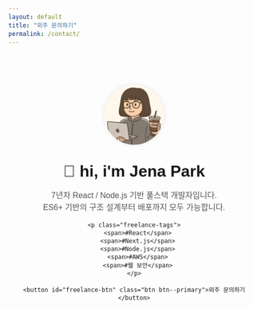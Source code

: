 ```yaml
---
layout: default
title: "외주 문의하기"
permalink: /contact/
---
```


<section class="freelance-section">
  <div class="freelance-profile">
    <img src="../../profile/avatar.png" alt="박제나 프로필 사진" class="freelance-avatar">
    <h1>👋 hi, i'm Jena Park</h1>
    <p>7년차 React / Node.js 기반 풀스택 개발자입니다.<br>
      ES6+ 기반의 구조 설계부터 배포까지 모두 가능합니다.</p>

    <p class="freelance-tags">
      <span>#React</span>
      <span>#Next.js</span>
      <span>#Node.js</span>
      <span>#AWS</span>
      <span>#웹 보안</span>
    </p>

    <button id="freelance-btn" class="btn btn--primary">외주 문의하기</button>
  </div>

  <div id="freelance-modal" class="freelance-modal">
    <div class="freelance-modal-content">
      <span class="freelance-close">&times;</span>
      <h2>💼 외주 문의하기</h2>
      <form action="mailto:your@email.com" method="POST" enctype="text/plain">
        <label for="name">이름</label>
        <input type="text" id="name" name="name" required>

        <label for="email">이메일</label>
        <input type="email" id="email" name="email" required>

        <label for="desc">프로젝트 내용</label>
        <textarea id="desc" name="desc" rows="5" required></textarea>

        <button type="submit" class="btn btn--inverse">보내기</button>
      </form>
    </div>
  </div>
</section>

<style>
.freelance-section {
  padding: 4rem 1rem;
  text-align: center;
  font-family: 'Pretendard', sans-serif;
}

.freelance-profile {
  max-width: 600px;
  margin: 0 auto;
}

.freelance-avatar {
  width: 120px;
  height: 120px;
  border-radius: 50%;
  object-fit: cover;
  box-shadow: 0 0 10px rgba(0,0,0,0.1);
  margin-bottom: 1rem;
}

.freelance-profile h1 {
  font-size: 2rem;
  font-weight: 700;
  margin: 1rem 0 0.5rem;
}

.freelance-profile p {
  font-size: 1rem;
  color: #555;
}

.freelance-tags {
  margin-top: 1rem;
  display: flex;
  justify-content: center;
  flex-wrap: wrap;
  gap: 0.5rem;
}

.freelance-tags span {
  background: linear-gradient(135deg, #d1d1d1, #f1f1f1);
  border: 1px solid #ccc;
  color: #333;
  padding: 0.3rem 0.8rem;
  border-radius: 20px;
  font-size: 0.85rem;
  transition: all 0.3s ease;
}

.freelance-tags span:hover {
  background: #333;
  color: #fff;
}

/* Modal */
.freelance-modal {
  display: none;
  position: fixed;
  z-index: 1000;
  left: 0;
  top: 0;
  width: 100%;
  height: 100%;
  overflow: auto;
  background-color: rgba(0,0,0,0.6);
}

.freelance-modal-content {
  background-color: #fff;
  margin: 10% auto;
  padding: 2rem;
  border-radius: 10px;
  width: 90%;
  max-width: 500px;
  box-shadow: 0 4px 20px rgba(0,0,0,0.2);
}

.freelance-modal-content h2 {
  margin-top: 0;
  font-size: 1.5rem;
  text-align: center;
}

.freelance-modal-content label {
  display: block;
  margin-top: 1rem;
  font-weight: 600;
  font-size: 0.9rem;
  text-align: left;
}

.freelance-modal-content input,
.freelance-modal-content textarea {
  width: 100%;
  padding: 0.7rem;
  margin-top: 0.4rem;
  border: 1px solid #ddd;
  border-radius: 5px;
  font-size: 0.9rem;
}

.freelance-modal-content button {
  margin-top: 1.5rem;
  width: 100%;
  padding: 0.8rem;
  font-size: 1rem;
  background-color: #444;
  color: #fff;
  border: none;
  border-radius: 6px;
  cursor: pointer;
}

.freelance-modal-content button:hover {
  background-color: #222;
}

.freelance-close {
  float: right;
  font-size: 1.8rem;
  cursor: pointer;
}
</style>

<script>
document.getElementById('freelance-btn').addEventListener('click', function () {
  document.getElementById('freelance-modal').style.display = 'block';
});

document.querySelector('.freelance-close').addEventListener('click', function () {
  document.getElementById('freelance-modal').style.display = 'none';
});

window.addEventListener('click', function (event) {
  if (event.target === document.getElementById('freelance-modal')) {
    document.getElementById('freelance-modal').style.display = 'none';
  }
});
</script>
